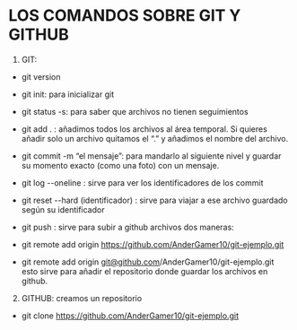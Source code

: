 # LOS COMANDOS SOBRE GIT Y GITHUB
1. GIT:
- git version
- git init: para inicializar git
- git status -s: para saber que archivos no tienen seguimientos

- git add . : añadimos todos los archivos al área temporal. Si quieres añadir solo un archivo quitamos el “.” y añadimos el nombre del archivo.

- git commit -m “el mensaje”: para mandarlo al siguiente nivel y guardar su momento exacto (como una foto) con un mensaje.

- git log --oneline : sirve para ver los identificadores de los commit

- git reset --hard (identificador) : sirve para viajar a ese archivo guardado según su identificador

- git push : sirve para subir a github archivos
dos maneras:
- git remote add origin https://github.com/AnderGamer10/git-ejemplo.git   
- git remote add origin git@github.com/AnderGamer10/git-ejemplo.git   
esto sirve para añadir el repositorio donde guardar los archivos en github.

2. GITHUB:
creamos un repositorio

- git clone https://github.com/AnderGamer10/git-ejemplo.git

